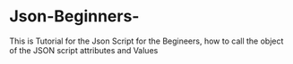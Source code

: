 Json-Beginners-
===============

This is Tutorial for the Json Script for the Begineers, how to call the object of the JSON script attributes and Values